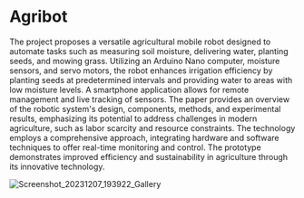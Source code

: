 # Agribot

The project proposes a versatile agricultural mobile robot designed to automate tasks such as measuring soil moisture, delivering water, planting seeds, and mowing grass. Utilizing an Arduino Nano computer, moisture sensors, and servo motors, the robot enhances irrigation efficiency by planting seeds at predetermined intervals and providing water to areas with low moisture levels. A smartphone application allows for remote management and live tracking of sensors. The paper provides an overview of the robotic system's design, components, methods, and experimental results, emphasizing its potential to address challenges in modern agriculture, such as labor scarcity and resource constraints. The technology employs a comprehensive approach, integrating hardware and software techniques to offer real-time monitoring and control. The prototype demonstrates improved efficiency and sustainability in agriculture through its innovative technology.

![Screenshot_20231207_193922_Gallery](https://github.com/ariful-sagor/Agribot/assets/64542978/7b367301-32d4-4aaa-8653-ab2eefd97e70)
